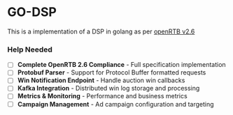 # GO-DSP

This is a implementation of a DSP in golang as per [openRTB v2.6](https://github.com/InteractiveAdvertisingBureau/openrtb2.x/blob/main/2.6.md)


### Help Needed
- [ ] **Complete OpenRTB 2.6 Compliance** - Full specification implementation
- [ ] **Protobuf Parser** - Support for Protocol Buffer formatted requests
- [ ] **Win Notification Endpoint** - Handle auction win callbacks
- [ ] **Kafka Integration** - Distributed win log storage and processing
- [ ] **Metrics & Monitoring** - Performance and business metrics
- [ ] **Campaign Management** - Ad campaign configuration and targeting